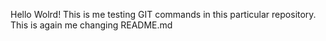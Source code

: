 Hello Wolrd! This is me testing GIT commands in this particular repository.
This is again me changing README.md